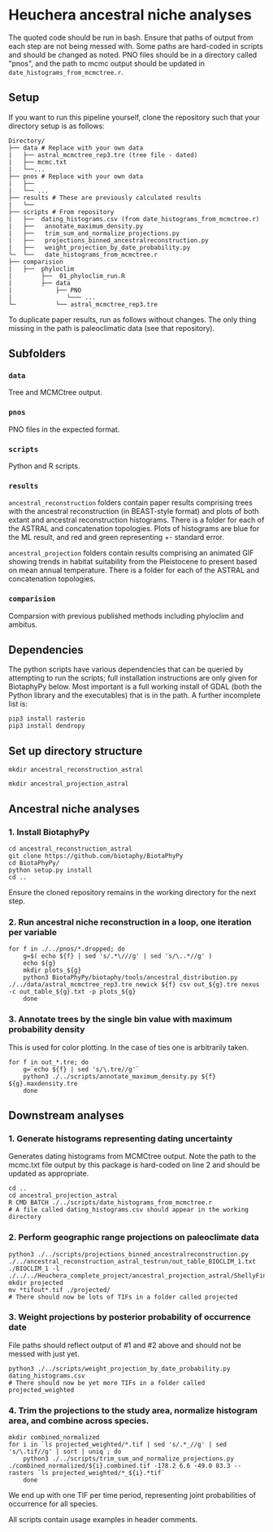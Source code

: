 # Heuchera ancestral niche analyses
The quoted code should be run in bash. Ensure that paths of output from each step are not being messed with. Some paths are hard-coded in scripts and should be changed as noted. PNO files should be in a directory called "pnos", and the path to mcmc output should be updated in `date_histograms_from_mcmctree.r`.

## Setup  
If you want to run this pipeline yourself, clone the repository such that your directory setup is as follows:

```     
Directory/   
├── data # Replace with your own data
|	├── astral_mcmctree_rep3.tre (tree file - dated)
|	├── mcmc.txt    
|	└──...   
├── pnos # Replace with your own data
|	├──
|	└── ...   
├── results # These are previously calculated results
|	└── 
├── scripts # From repository
|	├──  dating_histograms.csv (from date_histograms_from_mcmctree.r)   
|	├──   annotate_maximum_density.py   
|	├──   trim_sum_and_normalize_projections.py   
|	├──   projections_binned_ancestralreconstruction.py   
|	├──   weight_projection_by_date_probability.py   
└─ 	└──   date_histograms_from_mcmctree.r   
├── comparision
|	├──  phyloclim
|	     ├──  01_phyloclim_run.R
|	     ├── data
|	         ├── PNO
|               └─── ... 
└─           └── astral_mcmctree_rep3.tre
```

To duplicate paper results, run as follows without changes. The only thing missing in the path is paleoclimatic data (see that repository).

## Subfolders
### `data`
Tree and MCMCtree output.

### `pnos`
PNO files in the expected format.

### `scripts`
Python and R scripts.

### `results`
`ancestral_reconstruction` folders contain paper results comprising trees with the ancestral reconstruction (in BEAST-style format) and plots of both extant and ancestral reconstruction histograms. There is a folder for each of the ASTRAL and concatenation topologies. Plots of histograms are blue for the ML result, and red and green representing +- standard error.

`ancestral_projection` folders contain results comprising an animated GIF showing trends in habitat suitability from the Pleistocene to present based on mean annual temperature. There is a folder for each of the ASTRAL and concatenation topologies.

### `comparision`  
Comparsion with previous published methods including phyloclim and ambitus. 

## Dependencies
The python scripts have various dependencies that can be queried by attempting to run the scripts; full installation instructions are only given for BiotaphyPy below. Most important is a full working install of GDAL (both the Python library and the executables) that is in the path. A further incomplete list is:
```
pip3 install rasterio
pip3 install dendropy
```

## Set up directory structure
```
mkdir ancestral_reconstruction_astral

mkdir ancestral_projection_astral
```

## Ancestral niche analyses
### 1. Install BiotaphyPy
```
cd ancestral_reconstruction_astral
git clone https://github.com/biotaphy/BiotaPhyPy
cd BiotaPhyPy/
python setup.py install
cd ..
```
Ensure the cloned repository remains in the working directory for the next step.

### 2. Run ancestral niche reconstruction in a loop, one iteration per variable
```
for f in ./../pnos/*.dropped; do
    g=$( echo ${f} | sed 's/.*\///g' | sed 's/\..*//g' )
    echo ${g}
    mkdir plots_${g}
    python3 BiotaPhyPy/biotaphy/tools/ancestral_distribution.py ./../data/astral_mcmctree_rep3.tre newick ${f} csv out_${g}.tre nexus -c out_table_${g}.txt -p plots_${g}
    done
```

### 3. Annotate trees by the single bin value with maximum probability density
This is used for color plotting. In the case of ties one is arbitrarily taken.
```
for f in out_*.tre; do
    g=`echo ${f} | sed 's/\.tre//g'`
    python3 ./../scripts/annotate_maximum_density.py ${f} ${g}.maxdensity.tre
    done
```


## Downstream analyses
### 1. Generate histograms representing dating uncertainty
Generates dating histograms from MCMCtree output. Note the path to the mcmc.txt file output by this package is hard-coded on line 2 and should be updated as appropriate.
```
cd ..
cd ancestral_projection_astral
R CMD BATCH ./../scripts/date_histograms_from_mcmctree.r 
# A file called dating_histograms.csv should appear in the working directory
```

### 2. Perform geographic range projections on paleoclimate data
```
python3 ./../scripts/projections_binned_ancestralreconstruction.py ./../ancestral_reconstruction_astral_testrun/out_table_BIOCLIM_1.txt ./BIOCLIM_1 -l ./../../Heuchera_complete_project/ancestral_projection_astral/ShellyFinal_NovemberLayers_2019/bio1_final/*.tif
mkdir projected
mv *tifout*.tif ./projected/
# There should now be lots of TIFs in a folder called projected
```

### 3. Weight projections by posterior probability of occurrence date
File paths should reflect output of #1 and #2 above and should not be messed with just yet.  
```
python3 ./../scripts/weight_projection_by_date_probability.py dating_histograms.csv 
# There should now be yet more TIFs in a folder called projected_weighted
```
   
### 4. Trim the projections to the study area, normalize histogram area, and combine across species.  
```
mkdir combined_normalized
for i in `ls projected_weighted/*.tif | sed 's/.*_//g' | sed 's/\.tif//g' | sort | uniq`; do
    python3 ./../scripts/trim_sum_and_normalize_projections.py ./combined_normalized/${i}.combined.tif -178.2 6.6 -49.0 83.3 --rasters `ls projected_weighted/*_${i}.*tif`
    done
```
We end up with one TIF per time period, representing joint probabilities of occurrence for all species.

All scripts contain usage examples in header comments. 
